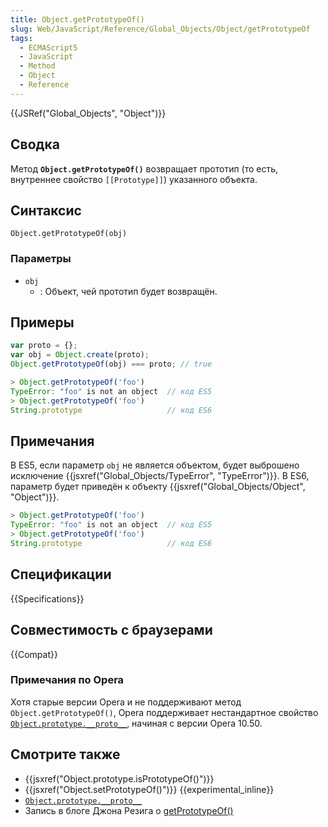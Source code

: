 ```yaml
---
title: Object.getPrototypeOf()
slug: Web/JavaScript/Reference/Global_Objects/Object/getPrototypeOf
tags:
  - ECMAScript5
  - JavaScript
  - Method
  - Object
  - Reference
---
```


{{JSRef("Global_Objects", "Object")}}

## Сводка

Метод **`Object.getPrototypeOf()`** возвращает прототип (то есть, внутреннее свойство `[[Prototype]]`) указанного объекта.

## Синтаксис

```
Object.getPrototypeOf(obj)
```

### Параметры

- `obj`
  - : Объект, чей прототип будет возвращён.

## Примеры

```js
var proto = {};
var obj = Object.create(proto);
Object.getPrototypeOf(obj) === proto; // true
```

```js
> Object.getPrototypeOf('foo')
TypeError: "foo" is not an object  // код ES5
> Object.getPrototypeOf('foo')
String.prototype                   // код ES6
```

## Примечания

В ES5, если параметр `obj` не является объектом, будет выброшено исключение {{jsxref("Global_Objects/TypeError", "TypeError")}}. В ES6, параметр будет приведён к объекту {{jsxref("Global_Objects/Object", "Object")}}.

```js
> Object.getPrototypeOf('foo')
TypeError: "foo" is not an object  // код ES5
> Object.getPrototypeOf('foo')
String.prototype                   // код ES6
```

## Спецификации

{{Specifications}}

## Совместимость с браузерами

{{Compat}}

### Примечания по Opera

Хотя старые версии Opera и не поддерживают метод `Object.getPrototypeOf()`, Opera поддерживает нестандартное свойство [`Object.prototype.__proto__`](/ru/docs/Web/JavaScript/Reference/Global_Objects/Object/proto), начиная с версии Opera 10.50.

## Смотрите также

- {{jsxref("Object.prototype.isPrototypeOf()")}}
- {{jsxref("Object.setPrototypeOf()")}} {{experimental_inline}}
- [`Object.prototype.__proto__`](/ru/docs/Web/JavaScript/Reference/Global_Objects/Object/proto)
- Запись в блоге Джона Резига о [getPrototypeOf()](http://ejohn.org/blog/objectgetprototypeof/)
